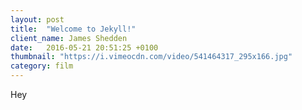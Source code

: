 ```yaml
---
layout: post
title:  "Welcome to Jekyll!"
client_name: James Shedden
date:   2016-05-21 20:51:25 +0100
thumbnail: "https://i.vimeocdn.com/video/541464317_295x166.jpg"
category: film
---
```


Hey
